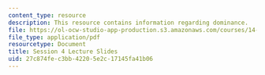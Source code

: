 ```yaml
---
content_type: resource
description: This resource contains information regarding dominance.
file: https://ol-ocw-studio-app-production.s3.amazonaws.com/courses/14-12-economic-applications-of-game-theory-fall-2012/27c874fec3bb42205e2c17145fa41b06_MIT14_12F12_slides4.pdf
file_type: application/pdf
resourcetype: Document
title: Session 4 Lecture Slides
uid: 27c874fe-c3bb-4220-5e2c-17145fa41b06
---
```

